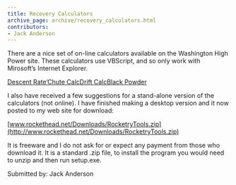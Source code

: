 ```yaml
---
title: Recovery Calculators
archive_page: archive/recovery_calculators.html
contributors:
- Jack Anderson
---
```

There are a nice set of on-line calculators available on the Washington High Power site. These calculators use VBScript, and so only work with Mirosoft’s Internet Explorer.

[Descent Rate](http://www.washingtonhighpower.com/Descent%20Rate.htm)[‘Chute Calc](http://www.washingtonhighpower.com/Chute%20Calculator.htm)[Drift Calc](http://www.washingtonhighpower.com/drift_calculator.htm)[Black Powder](http://www.washingtonhighpower.com/black_powder_calculator.htm)

I also have received a few suggestions for a stand-alone version of the calculators (not online). I have finished making a desktop version and it now posted to my web site for download:

[www.rockethead.net/Downloads/RocketryTools.zip](http://www.rockethead.net/Downloads/RocketryTools.zip)

It is freeware and I do not ask for or expect any payment from those who download it. It is a standard .zip file, to install the program you would need to unzip and then run setup.exe.

Submitted by: Jack Anderson

